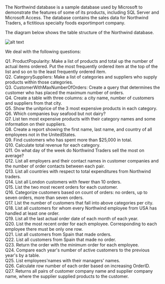 The Northwind database is a sample database used by Microsoft to demonstrate the
features of some of its products, including SQL Server and Microsoft Access. The database
contains the sales data for Northwind Traders, a fictitious specialty foods exportimport
company. 

The diagram below shows the table structure of the Northwind database.

![alt text](https://raw.githubusercontent.com/jpwhite3/northwind-SQLite3/master/Northwind_ERD.png
)

We deal with the following questions:

Q1. ProductPopularity: Make a list of products and total up the number of actual
items ordered. Put the most frequently ordered item at the top of the list and so on
to the least frequently ordered item.\
Q2. CategorySuppliers: Make a list of categories and suppliers who supply products
within those categories.\
Q3. CustomerWithMaxNumberOfOrders: Create a query that determines the customer
who has placed the maximum number of orders.\
Q4. Create a table with three columns: a city name, number of customers and suppliers   from that city.\
Q5. Show the unitprice of the 3 most expensive products in each category.\
Q6. Which companies buy seafood but not dairy?\
Q7. List ten most expensive products with their category names and some information on their suppliers.\
Q8. Create a report showing the first name, last name, and country of all employees not in the UnitedStates.\
Q9. Find customers who has spent more than $25,000 in total.\
Q10. Calculate total revenue for each category. \
Q11. On what day of the week do Northwind Traders  sell the most on average?  \
Q12. List all employers and their contact names in customer companies and the number of order contacts between each pair.\
Q13. List all countries with respect to total expenditures from Northwind traders.\
Q14. List all London customers with fewer than 10 orders.\
Q15. List the two most recent orders for each customer.\
Q16. Categorize customers based on count of orders: no orders, up to seven orders, more than seven orders.\
Q17. List the number of customers that fall into  above categories per city.\
Q18. List all customers  for whom every Northwind employee  from USA has handled  at least one order.\
Q19. List all the last actual order date of each  month of each year.\
Q20. List the most recent order for each employee. Corresponding to each employee there must be only one row.\
Q21. List  all customers  from Spain that made orders.\
Q22. List  all customers  from Spain that made no order.\
Q23. Return the order with the minimum order for each employee.\
Q24. Compare each year's number of active customers to the previous year's by a table.\
Q25. List employees'names with their managers' names.\
Q26. Calculate row number of each order based on increasing OrderID.\
Q27. Returns all pairs of customer company name and supplier company name, where  the supplier supplied products to the customer.

